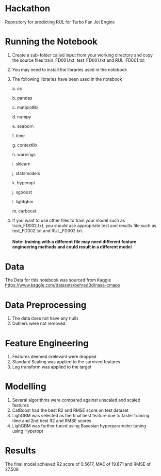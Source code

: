 # Hackathon
Repository for predicting RUL for Turbo Fan Jet Engine

# Running the Notebook
1. Create a sub-folder called input from your working directory and copy the source files train_FD001.txt, test_FD001.txt and RUL_FD001.txt
2. You may need to install the libraries used in the notebook
3. The following libraries have been used in the notebook
   
   a. os
   
   b. pandas
   
   c. matlplotlib
   
   d. numpy
   
   e. seaborn
   
   f. time
   
   g. contextlib
   
   h. warnings
   
   i. sklearn
   
   j. statsmodels
   
   k. hyperopt
   
   j. xgboost
   
   l. lightgbm
   
   m. carboost
   
5. If you want to use other files to train your model such as train_FD002.txt, you should use appropriate test and results file such as test_FD002.txt and RUL_FD002.txt.
   #### Note: training with a different file may need different feature engineering methods and could result in a different model
   
# Data
The Data for this notebook was sourced from Kaggle https://www.kaggle.com/datasets/behrad3d/nasa-cmaps

# Data Preprocessing
1.  The data does not have any nulls
2.  Outliers were not removed   
   
#  Feature Engineering
1.  Features deemed irrelevant were dropped
2.  Standard Scaling was applied to the survived features
3.  Log transform was applied to the target

#  Modelling
1. Several algorithms were compared against unscaled and scaled features
2. CatBoost had the best R2 and RMSE score on test dataset
3. LighGBM was selected as the final best feature due to faster training time and 2nd best R2 and RMSE scores
4. LighGBM was further tuned using Bayesian hyperparameter tuning using Hyperopt

# Results
The final model achieved R2 score of 0.5617, MAE of 19.871 and RMSE of 27.509
